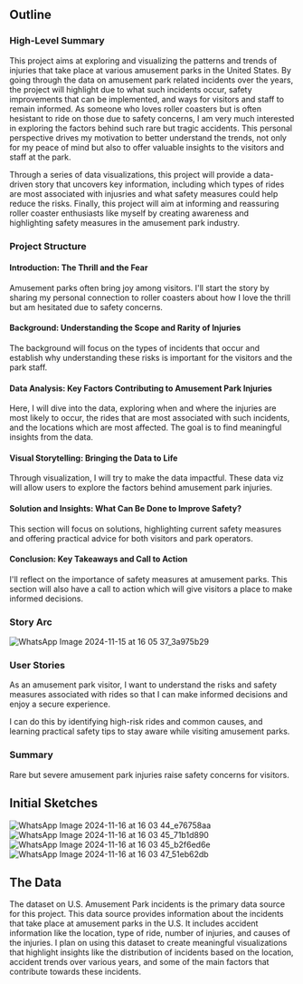 ## Outline

### High-Level Summary
This project aims at exploring and visualizing the patterns and trends of injuries that take place at various amusement parks in the United States. By going through the data on amusement park related incidents over the years, the project will highlight due to what such incidents occur, safety improvements that can be implemented, and ways for visitors and staff to remain informed. As someone who loves roller coasters but is often hesistant to ride on those due to safety concerns, I am very much interested in exploring the factors behind such rare but tragic accidents. This personal perspective drives my motivation to better understand the trends, not only for my peace of mind but also to offer valuable insights to the visitors and staff at the park. 

Through a series of data visualizations, this project will provide a data-driven story that uncovers key information, including which types of rides are most associated with injusries and what safety measures could help reduce the risks. Finally, this project will aim at informing and reassuring roller coaster enthusiasts like myself by creating awareness and highlighting safety measures in the amusement park industry. 

### Project Structure

#### Introduction: The Thrill and the Fear

Amusement parks often bring joy among visitors. I'll start the story by sharing my personal connection to roller coasters about how I love the thrill but am hesitated due to safety concerns. 
#### Background: Understanding the Scope and Rarity of Injuries

The background will focus on the types of incidents that occur and establish why understanding these risks is important for the visitors and the park staff. 
#### Data Analysis: Key Factors Contributing to Amusement Park Injuries

Here, I will dive into the data, exploring when and where the injuries are most likely to occur, the rides that are most associated with such incidents, and the locations which are most affected. The goal is to find meaningful insights from the data. 
#### Visual Storytelling: Bringing the Data to Life

Through visualization, I will try to make the data impactful. These data viz will allow users to explore the factors behind amusement park injuries.
#### Solution and Insights: What Can Be Done to Improve Safety?

This section will focus on solutions, highlighting current safety measures and offering practical advice for both visitors and park operators. 
#### Conclusion: Key Takeaways and Call to Action
I'll reflect on the importance of safety measures at amusement parks. This section will also have a call to action which will give visitors a place to make informed decisions. 

### Story Arc
![WhatsApp Image 2024-11-15 at 16 05 37_3a975b29](https://github.com/user-attachments/assets/e41147e1-ea3a-4361-8117-fe17ff844c52)

### User Stories
As an amusement park visitor, I want to understand the risks and safety measures associated with rides so that I can make informed decisions and enjoy a secure experience.

I can do this by identifying high-risk rides and common causes, and learning practical safety tips to stay aware while visiting amusement parks.

### Summary
Rare but severe amusement park injuries raise safety concerns for visitors.

## Initial Sketches
![WhatsApp Image 2024-11-16 at 16 03 44_e76758aa](https://github.com/user-attachments/assets/1c127348-16ef-4b69-a481-ac9ca5b7061f)
![WhatsApp Image 2024-11-16 at 16 03 45_71b1d890](https://github.com/user-attachments/assets/bf9bcaaf-4174-4587-8109-30a144766aec)
![WhatsApp Image 2024-11-16 at 16 03 45_b2f6ed6e](https://github.com/user-attachments/assets/8c9cdb0f-28da-4c8d-a0e7-d08c375c2844)
![WhatsApp Image 2024-11-16 at 16 03 47_51eb62db](https://github.com/user-attachments/assets/4c7d1356-1af2-42b5-b0ee-11c41753d40f)

## The Data

The dataset on U.S. Amusement Park incidents is the primary data source for this project. This data source provides information about the incidents that take place at amusement parks in the U.S. It includes accident information like the location, type of ride, number of injuries, and causes of the injuries. 
I plan on using this dataset to create meaningful visualizations that highlight insights like the distribution of incidents based on the location, accident trends over various years, and some of the main factors that contribute towards these incidents. 




